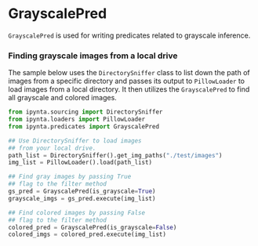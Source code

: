 # GrayscalePred

`GrayscalePred` is used for writing predicates related to grayscale inference.

### Finding grayscale images from a local drive

The sample below uses the `DirectorySniffer` class to list down the path of images from a specific directory and passes its output to `PillowLoader` to load images from a local directory. It then utilizes the `GrayscalePred` to find all grayscale and colored images.

```py
from ipynta.sourcing import DirectorySniffer
from ipynta.loaders import PillowLoader
from ipynta.predicates import GrayscalePred

## Use DirectorySniffer to load images
## from your local drive.
path_list = DirectorySniffer().get_img_paths("./test/images")
img_list = PillowLoader().load(path_list)

## Find gray images by passing True
## flag to the filter method
gs_pred = GrayscalePred(is_grayscale=True)
grayscale_imgs = gs_pred.execute(img_list)

## Find colored images by passing False
## flag to the filter method
colored_pred = GrayscalePred(is_grayscale=False)
colored_imgs = colored_pred.execute(img_list)
```
